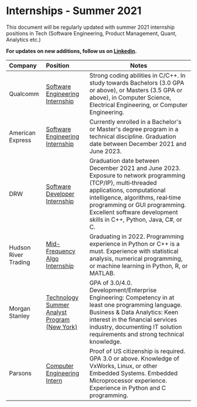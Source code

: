 # Internships - Summer 2021
This document will be regularly updated with summer 2021 internship positions in Tech (Software Engineering, Product Management, Quant, Analytics etc.)

**For updates on new additions, follow us on [Linkedin](https://www.linkedin.com/company/hiring20).**

|               Company              |            Position                  |                 Notes   |
|:--|:--|--|
|Qualcomm|[Software Engineering Internship](https://jobs.qualcomm.com/public/jobDetails.xhtml?requisitionId=1982304)|Strong coding abilities in C/C++. In study towards Bachelors (3.0 GPA or above), or Masters (3.5 GPA or above), in Computer Science, Electrical Engineering, or Computer Engineering.|
|American Express|[Software Engineering Internship](https://jobs.americanexpress.com/jobs/20001627)|Currently enrolled in a Bachelor's or Master's degree program in a technical discipline. Graduation date between December 2021 and June 2023.|
|DRW|[Software Developer Internship](https://boards.greenhouse.io/drweng/jobs/2194392)|Graduation date between December 2021 and June 2023. Exposure to network programming (TCP/IP), multi‐threaded applications, computational intelligence, algorithms, real‐time programming or GUI programming. Excellent software development skills in C++, Python, Java, C#, or C.|
|Hudson River Trading|[Mid-Frequency Algo Internship](https://www.hudsonrivertrading.com/careers/job/?gh_jid=2160228)|Graduating in 2022. Programming experience in Python or C++ is a must. Experience with statistical analysis, numerical programming, or machine learning in Python, R, or MATLAB.|
|Morgan Stanley|[Technology Summer Analyst Program (New York)](https://morganstanley.tal.net/vx/lang-en-GB/mobile-0/brand-2/user-2429102/xf-3786f0ce9359/candidate/so/pm/1/pl/1/opp/9768-2021-Technology-Summer-Analyst-Program-New-York/en-GB)|GPA of 3.0/4.0. Development/Enterprise Engineering: Competency in at least one programming language. Business & Data Analytics: Keen interest in the financial services industry, documenting IT solution requirements and strong technical knowledge.|
|Parsons|[Computer Engineering Intern](https://parsons.wd5.myworkdayjobs.com/Search/job/Centreville-VA/Computer-Engineering-Intern--Summer-2021-_R109307)|Proof of US citizenship is required. GPA 3.0 or above. Knowledge of VxWorks, Linux, or other Embedded Systems. Embedded Microprocessor experience. Experience in Python and C programming.|
